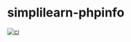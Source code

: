 # simplilearn-phpinfo
[![ci](https://github.com/academiaonline/simplilearn-phpinfo/actions/workflows/ci.yaml/badge.svg?branch=2021-06)](https://github.com/academiaonline/simplilearn-phpinfo/actions/workflows/ci.yaml)

